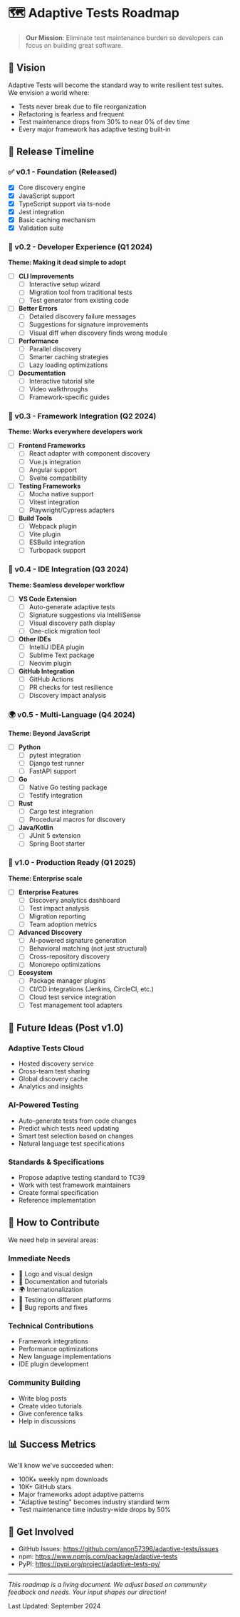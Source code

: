 # 🗺️ Adaptive Tests Roadmap

> **Our Mission**: Eliminate test maintenance burden so developers can focus on building great software.

## 🎯 Vision

Adaptive Tests will become the standard way to write resilient test suites. We envision a world where:

- Tests never break due to file reorganization
- Refactoring is fearless and frequent
- Test maintenance drops from 30% to near 0% of dev time
- Every major framework has adaptive testing built-in

## 📅 Release Timeline

### ✅ v0.1 - Foundation (Released)

- [x] Core discovery engine
- [x] JavaScript support
- [x] TypeScript support via ts-node
- [x] Jest integration
- [x] Basic caching mechanism
- [x] Validation suite

### 🚧 v0.2 - Developer Experience (Q1 2024)

**Theme: Making it dead simple to adopt**

- [ ] **CLI Improvements**
  - [ ] Interactive setup wizard
  - [ ] Migration tool from traditional tests
  - [ ] Test generator from existing code

- [ ] **Better Errors**
  - [ ] Detailed discovery failure messages
  - [ ] Suggestions for signature improvements
  - [ ] Visual diff when discovery finds wrong module

- [ ] **Performance**
  - [ ] Parallel discovery
  - [ ] Smarter caching strategies
  - [ ] Lazy loading optimizations

- [ ] **Documentation**
  - [ ] Interactive tutorial site
  - [ ] Video walkthroughs
  - [ ] Framework-specific guides

### 🎯 v0.3 - Framework Integration (Q2 2024)

**Theme: Works everywhere developers work**

- [ ] **Frontend Frameworks**
  - [ ] React adapter with component discovery
  - [ ] Vue.js integration
  - [ ] Angular support
  - [ ] Svelte compatibility

- [ ] **Testing Frameworks**
  - [ ] Mocha native support
  - [ ] Vitest integration
  - [ ] Playwright/Cypress adapters

- [ ] **Build Tools**
  - [ ] Webpack plugin
  - [ ] Vite plugin
  - [ ] ESBuild integration
  - [ ] Turbopack support

### 🚀 v0.4 - IDE Integration (Q3 2024)

**Theme: Seamless developer workflow**

- [ ] **VS Code Extension**
  - [ ] Auto-generate adaptive tests
  - [ ] Signature suggestions via IntelliSense
  - [ ] Visual discovery path display
  - [ ] One-click migration tool

- [ ] **Other IDEs**
  - [ ] IntelliJ IDEA plugin
  - [ ] Sublime Text package
  - [ ] Neovim plugin

- [ ] **GitHub Integration**
  - [ ] GitHub Actions
  - [ ] PR checks for test resilience
  - [ ] Discovery impact analysis

### 🌍 v0.5 - Multi-Language (Q4 2024)

**Theme: Beyond JavaScript**

- [ ] **Python**
  - [ ] pytest integration
  - [ ] Django test runner
  - [ ] FastAPI support

- [ ] **Go**
  - [ ] Native Go testing package
  - [ ] Testify integration

- [ ] **Rust**
  - [ ] Cargo test integration
  - [ ] Procedural macros for discovery

- [ ] **Java/Kotlin**
  - [ ] JUnit 5 extension
  - [ ] Spring Boot starter

### 🎉 v1.0 - Production Ready (Q1 2025)

**Theme: Enterprise scale**

- [ ] **Enterprise Features**
  - [ ] Discovery analytics dashboard
  - [ ] Test impact analysis
  - [ ] Migration reporting
  - [ ] Team adoption metrics

- [ ] **Advanced Discovery**
  - [ ] AI-powered signature generation
  - [ ] Behavioral matching (not just structural)
  - [ ] Cross-repository discovery
  - [ ] Monorepo optimizations

- [ ] **Ecosystem**
  - [ ] Package manager plugins
  - [ ] CI/CD integrations (Jenkins, CircleCI, etc.)
  - [ ] Cloud test service integration
  - [ ] Test management tool adapters

## 🔮 Future Ideas (Post v1.0)

### Adaptive Tests Cloud

- Hosted discovery service
- Cross-team test sharing
- Global discovery cache
- Analytics and insights

### AI-Powered Testing

- Auto-generate tests from code changes
- Predict which tests need updating
- Smart test selection based on changes
- Natural language test specifications

### Standards & Specifications

- Propose adaptive testing standard to TC39
- Work with test framework maintainers
- Create formal specification
- Reference implementation

## 🤝 How to Contribute

We need help in several areas:

### Immediate Needs

- 🎨 Logo and visual design
- 📝 Documentation and tutorials
- 🌍 Internationalization
- 🧪 Testing on different platforms
- 🐛 Bug reports and fixes

### Technical Contributions

- Framework integrations
- Performance optimizations
- New language implementations
- IDE plugin development

### Community Building

- Write blog posts
- Create video tutorials
- Give conference talks
- Help in discussions

## 📊 Success Metrics

We'll know we've succeeded when:

- 100K+ weekly npm downloads
- 10K+ GitHub stars
- Major frameworks adopt adaptive patterns
- "Adaptive testing" becomes industry standard term
- Test maintenance time industry-wide drops by 50%

## 💬 Get Involved

- GitHub Issues: <https://github.com/anon57396/adaptive-tests/issues>
- npm: <https://www.npmjs.com/package/adaptive-tests>
- PyPI: <https://pypi.org/project/adaptive-tests-py/>

---

*This roadmap is a living document. We adjust based on community feedback and needs. Your input shapes our direction!*

Last Updated: September 2024
